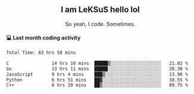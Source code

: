 <h2 align="center">I am LeKSuS hello lol</h2>
<p align="center">So yeah, I code. Sometimes.</p>

#### :computer: Last month coding activity
<!--START_SECTION:waka-->

```txt
Total Time: 63 hrs 50 mins

C                14 hrs 10 mins  █████▒░░░░░░░░░░░░░░░░░░░   21.82 %
Go               13 hrs 11 mins  █████░░░░░░░░░░░░░░░░░░░░   20.30 %
JavaScript       9 hrs 4 mins    ███▒░░░░░░░░░░░░░░░░░░░░░   13.98 %
Python           6 hrs 51 mins   ██▓░░░░░░░░░░░░░░░░░░░░░░   10.55 %
C++              6 hrs 20 mins   ██▒░░░░░░░░░░░░░░░░░░░░░░   09.75 %
```

<!--END_SECTION:waka-->
